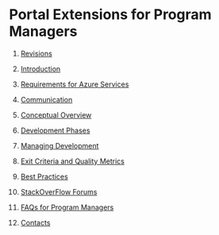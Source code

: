 <a name="portalExtensionsForProgramManagers"></a>
<!-- link to this document is [portalfx-extensions-forProgramManagers.md]()
-->

# Portal Extensions for Program Managers

1.  [Revisions](portalfx-extensions-forProgramManagers-revisions.md)

1.  [Introduction](portalfx-extensions-forProgramManagers-intro.md)

1.  [Requirements for Azure Services](portalfx-extensions-requirements.md)

1.  [Communication](portalfx-extensions-forProgramManagers-communication.md)
   
1.  [Conceptual Overview](portalfx-extensions-forProgramManagers-overview.md)
  
1.  [Development Phases](portalfx-extensions-developmentPhases.md)
  
1.  [Managing Development](portalfx-extensions-forProgramManagers-managingDevelopment.md)
  
1.  [Exit Criteria and Quality Metrics](portalfx-extensions-forProgramManagers-exitCriteria.md)
  
1.  [Best Practices](portalfx-extensions-forProgramManagers-bestPractices.md)
   
1.  [StackOverFlow Forums](portalfx-extensions-stackoverflow.md)

1.  [FAQs for Program Managers](portalfx-extensions-faq-forProgramManagers.md)
  
1.  [Contacts](portalfx-extensions-contacts.md)
  

